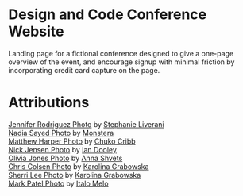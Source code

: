 # Design and Code Conference Website 

Landing page for a fictional conference designed to give a one-page overview of the event, and encourage signup with minimal friction by incorporating credit card capture on the page.

# Attributions

[Jennifer Rodriguez Photo](https://unsplash.com/photos/Zz5LQe-VSMY) by [Stephanie Liverani](https://unsplash.com/@steph)<br/>
[Nadia Sayed Photo](https://www.pexels.com/photo/young-positive-arabian-muslim-woman-in-hijab-smiling-6194365/) by [Monstera](https://www.pexels.com/@gabby-k)<br/>
[Matthew Harper Photo](https://unsplash.com/photos/6UwpM1835DY) by [Chuko Cribb](https://unsplash.com/@chuko)<br/>
[Nick Jensen Photo](https://unsplash.com/photos/d1UPkiFd04A) by [Ian Dooley](https://unsplash.com/@sadswim)<br/>
[Olivia Jones Photo](https://www.pexels.com/photo/positive-black-woman-looking-at-camera-5325840/) by [Anna Shvets](https://www.pexels.com/@shvetsa)<br/>
[Chris Colsen Photo](https://www.pexels.com/photo/man-in-white-and-black-striped-shirt-with-black-framed-eyeglasses-6333501/) by [Karolina Grabowska](https://www.pexels.com/@karolina-grabowska)<br/>
[Sherri Lee Photo](https://www.pexels.com/photo/woman-in-pink-long-sleeve-shirt-8555496/) by [Karolina Grabowska](https://www.pexels.com/@karolina-grabowska)<br/>
[Mark Patel Photo](https://www.pexels.com/photo/portrait-photo-of-smiling-man-with-his-arms-crossed-standing-in-front-of-white-wall-2379004/) by [Italo Melo](https://www.pexels.com/@italo-melo-881954)<br/>
